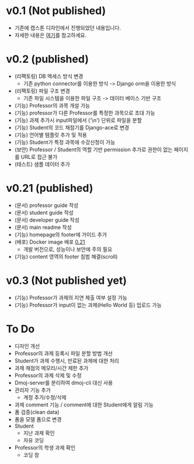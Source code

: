 # v0.1 (Not published)
- 기존에 캡스톤 디자인에서 진행되었던 내용입니다.
- 자세한 내용은 [여기](https://github.com/ByoungJoonIm/Capstone_Design)를 참고하세요.

# v0.2 (published)
- (리팩토링) DB 엑세스 방식 변경
  - 기존 python connector를 이용한 방식 -> Django orm을 이용한 방식
- (리팩토링) 파일 구조 변경
  - 기존 파일 시스템을 이용한 파일 구조 -> 데이터 베이스 기반 구조
- (기능) Professor의 과목 개설 가능
- (기능) professor가 다른 Professor를 특정한 과목으로 초대 가능
- (기능) 과제 추가시 input파일에서 ('\n') 단위로 파일을 분할
- (기능) Student의 코드 채점기를 Django-ace로 변경
- (기능) 언어별 템플릿 추가 및 적용
- (기능) Student가 특정 과목에 수강신청이 가능
- (보안) Professor / Student의 역할 기반 permission 추가로 권한이 없는 페이지를 URL로 접근 불가
- (테스트) 샘플 데이터 추가

# v0.21 (published)
- (문서) professor guide 작성
- (문서) student guide 작성
- (문서) developer guide 작성
- (문서) main readme 작성
- (기능) homepage의 footer에 가이드 추가
- (배포) Docker image 배포 [0.21](https://hub.docker.com/repository/registry-1.docker.io/ibjsw/ucs/tags?page=1)
  - 개발 버전으로, 성능이나 보안에 주의 필요
- (기능) content 영역의 footer 침범 해결(scroll)

# v0.3 (Not published yet)
- (기능) Professor가 과제의 지연 제출 여부 설정 가능
- (기능) Professor가 input이 없는 과제(Hello World 등) 업로드 가능

# To Do
- 디자인 개선
- Professor의 과제 등록시 파일 분할 방법 개선
- Student가 과제 수행시, 만료된 과제에 대한 처리
- 과제 채점의 메모리/시간 제한 추가
- Professor의 과제 삭제 및 수정
- Dmoj-server를 분리하여 dmoj-cli 대신 사용
- 관리자 기능 추가
  - 계정 추가/수정/삭제
- 과제 comment 기능 / comment에 대한 Student에게 알림 기능
- 폼 검증(clean data)
- 폼을 모델 폼으로 변경
- Student
  - 지난 과제 확인
  - 자유 코딩
- Professor의 학생 과제 확인
  - 코딩 창
